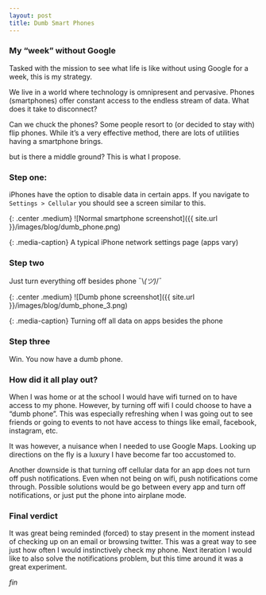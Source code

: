 ```yaml
---
layout: post
title: Dumb Smart Phones
---
```


### My “week” without Google

Tasked with the mission to see what life is like without using Google for a week, this is my strategy.

We live in a world where technology is omnipresent and pervasive. Phones (smartphones) offer constant access to the endless stream of data. What does it take to disconnect?

Can we chuck the phones? Some people resort to (or decided to stay with) flip phones. While it’s a very effective method, there are lots of utilities having a smartphone brings.

but is there a middle ground? This is what I propose.

### Step one:

iPhones have the option to disable data in certain apps. If you navigate to `Settings > Cellular` you should see a screen similar to this.

{: .center .medium}
![Normal smartphone screenshot]({{ site.url }}/images/blog/dumb_phone.png)

{: .media-caption}
A typical iPhone network settings page (apps vary)

### Step two

Just turn everything off besides phone ¯\\_(ツ)_/¯

{: .center .medium}
![Dumb phone screenshot]({{ site.url }}/images/blog/dumb_phone_3.png)

{: .media-caption}
Turning off all data on apps besides the phone

### Step three

Win. You now have a dumb phone.

### How did it all play out?

When I was home or at the school I would have wifi turned on to have access to my phone. However, by turning off wifi I could choose to have a “dumb phone”. This was especially refreshing when I was going out to see friends or going to events to not have access to things like email, facebook, instagram, etc.

It was however, a nuisance when I needed to use Google Maps. Looking up directions on the fly is a luxury I have become far too accustomed to.

Another downside is that turning off cellular data for an app does not turn off push notifications. Even when not being on wifi, push notifications come through. Possible solutions would be go between every app and turn off notifications, or just put the phone into airplane mode.

### Final verdict

It was great being reminded (forced) to stay present in the moment instead of checking up on an email or browsing twitter. This was a great way to see just how often I would instinctively check my phone. Next iteration I would like to also solve the notifications problem, but this time around it was a great experiment.

_fin_
